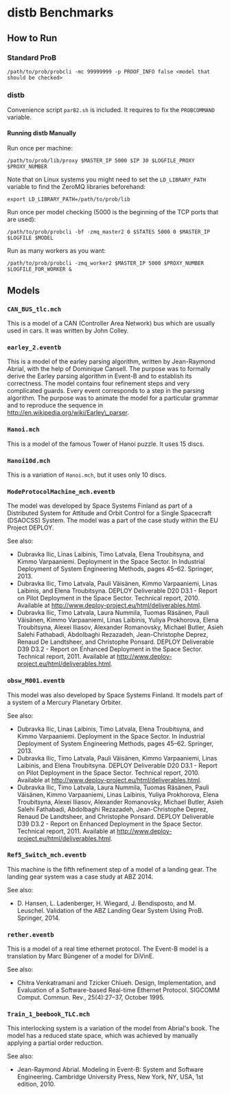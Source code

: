 # distb Benchmarks

## How to Run

### Standard ProB
```
/path/to/prob/probcli -mc 99999999 -p PROOF_INFO false <model that should be checked>
```

### distb

Convenience script `parB2.sh` is included.
It requires to fix the `PROBCOMMAND` variable.

#### Running distb Manually

Run once per machine:

```
/path/to/prob/lib/proxy $MASTER_IP 5000 $IP 30 $LOGFILE_PROXY $PROXY_NUMBER
```

Note that on Linux systems you might need to set the `LD_LIBRARY_PATH` variable to find the ZeroMQ libraries beforehand:
```
export LD_LIBRARY_PATH=/path/to/prob/lib
```


Run once per model checking (5000 is the beginning of the TCP ports that are used):

```
/path/to/prob/probcli -bf -zmq_master2 0 $STATES 5000 0 $MASTER_IP $LOGFILE $MODEL
```

Run as many workers as you want:

```
/path/to/prob/probcli -zmq_worker2 $MASTER_IP 5000 $PROXY_NUMBER $LOGFILE_FOR_WORKER &
```


## Models


### `CAN_BUS_tlc.mch`

This is a model of a CAN (Controller Area Network) bus which are usually used in cars. It was written by John Colley.


### `earley_2.eventb`
This is a model of the earley parsing algorithm, written by Jean-Raymond Abrial, with the help of Dominique Cansell. The purpose was to formally derive the Earley parsing algorithm in Event-B and to establish its correctness. The model contains four refinement steps and very complicated guards. Every event corresponds to a step in the parsing algorithm. The purpose was to animate the model for a particular grammar and to reproduce the sequence in http://en.wikipedia.org/wiki/Earley\_parser.


### `Hanoi.mch`
This is a model of the famous Tower of Hanoi puzzle. It uses 15 discs.


### `Hanoi10d.mch`
This is a variation of `Hanoi.mch`, but it uses only 10 discs.


### `ModeProtocolMachine_mch.eventb`

The model was developed by Space Systems Finland as part of a Distributed System for Attitude and Orbit Control for a Single Spacecraft (DSAOCSS) System.  The model was a part of the case study within the EU Project DEPLOY.

See also: 

- Dubravka Ilic, Linas Laibinis, Timo Latvala, Elena Troubitsyna, and Kimmo Varpaaniemi. Deployment in the Space Sector. In Industrial Deployment of System Engineering Methods, pages 45–62. Springer, 2013.
- Dubravka Ilic, Timo Latvala, Pauli Väisänen, Kimmo Varpaaniemi, Linas Laibinis, and Elena Troubitsyna. DEPLOY Deliverable D20 D3.1 - Report on Pilot Deployment in the Space Sector. Technical report, 2010. Available at http://www.deploy-project.eu/html/deliverables.html.
- Dubravka Ilic, Timo Latvala, Laura Nummila, Tuomas Räsänen, Pauli Väisänen, Kimmo Varpaaniemi, Linas Laibinis, Yuliya Prokhorova, Elena Troubitsyna, Alexei Iliasov, Alexander Romanovsky, Michael Butler, Asieh Salehi Fathabadi, Abdolbaghi Rezazadeh, Jean-Christophe Deprez, Renaud De Landtsheer, and Christophe Ponsard. DEPLOY Deliverable D39 D3.2 - Report on Enhanced Deployment in the Space Sector. Technical report, 2011. Available at http://www.deploy-project.eu/html/deliverables.html.

### `obsw_M001.eventb`
This model was also developed by Space Systems Finland.
It models part of a system of a Mercury Planetary Orbiter.

See also: 

- Dubravka Ilic, Linas Laibinis, Timo Latvala, Elena Troubitsyna, and Kimmo Varpaaniemi. Deployment in the Space Sector. In Industrial Deployment of System Engineering Methods, pages 45–62. Springer, 2013.
- Dubravka Ilic, Timo Latvala, Pauli Väisänen, Kimmo Varpaaniemi, Linas Laibinis, and Elena Troubitsyna. DEPLOY Deliverable D20 D3.1 - Report on Pilot Deployment in the Space Sector. Technical report, 2010. Available at http://www.deploy-project.eu/html/deliverables.html.
- Dubravka Ilic, Timo Latvala, Laura Nummila, Tuomas Räsänen, Pauli Väisänen, Kimmo Varpaaniemi, Linas Laibinis, Yuliya Prokhorova, Elena Troubitsyna, Alexei Iliasov, Alexander Romanovsky, Michael Butler, Asieh Salehi Fathabadi, Abdolbaghi Rezazadeh, Jean-Christophe Deprez, Renaud De Landtsheer, and Christophe Ponsard. DEPLOY Deliverable D39 D3.2 - Report on Enhanced Deployment in the Space Sector. Technical report, 2011. Available at http://www.deploy-project.eu/html/deliverables.html.


### `Ref5_Switch_mch.eventb`

This machine is the fifth refinement step of a model of a landing gear. The landing gear system was a case study at ABZ 2014. 

See also:
- D. Hansen, L. Ladenberger, H. Wiegard, J. Bendisposto, and M. Leuschel. Validation of the ABZ Landing Gear System Using ProB. Springer, 2014.


### `rether.eventb`

This is a model of a real time ethernet protocol. The Event-B model is a translation by Marc Büngener of a model for DiVinE.

See also:
- Chitra Venkatramani and Tzicker Chiueh. Design, Implementation, and Evaluation of a Software-based Real-time Ethernet Protocol. SIGCOMM Comput. Commun. Rev., 25(4):27–37, October 1995.


### `Train_1_beebook_TLC.mch`

This interlocking system is a variation of the model from Abrial's book. The model has a reduced state space, which was achieved by manually applying a partial order reduction.

See also:
- Jean-Raymond Abrial. Modeling in Event-B: System and Software Engineering. Cambridge University Press, New York, NY, USA, 1st edition, 2010.

